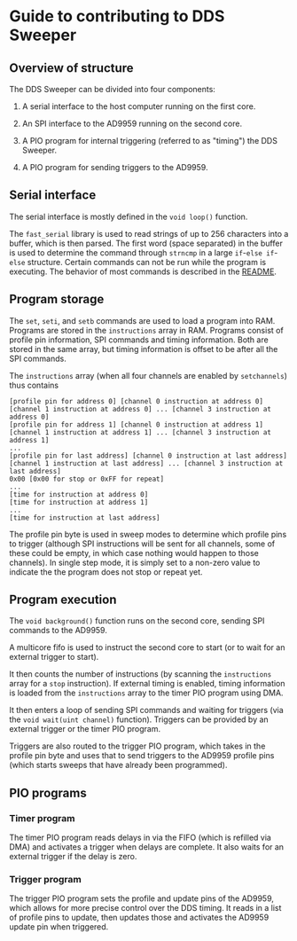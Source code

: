 # Guide to contributing to DDS Sweeper

## Overview of structure

The DDS Sweeper can be divided into four components:

1. A serial interface to the host computer running on the first core.

2. An SPI interface to the AD9959 running on the second core.

3. A PIO program for internal triggering (referred to as "timing") the DDS Sweeper.

4. A PIO program for sending triggers to the AD9959.

## Serial interface

The serial interface is mostly defined in the `void loop()` function.

The `fast_serial` library is used to read strings of up to 256 characters into a buffer, which is then parsed.
The first word (space separated) in the buffer is used to determine the command through `strncmp` in a large `if`-`else if`-`else` structure.
Certain commands can not be run while the program is executing.
The behavior of most commands is described in the [README](README.md).

## Program storage

The `set`, `seti`, and `setb` commands are used to load a program into RAM.
Programs are stored in the `instructions` array in RAM.
Programs consist of profile pin information, SPI commands and timing information.
Both are stored in the same array, but timing information is offset to be after all the SPI commands.

The `instructions` array (when all four channels are enabled by `setchannels`) thus contains

```text
[profile pin for address 0] [channel 0 instruction at address 0] [channel 1 instruction at address 0] ... [channel 3 instruction at address 0]
[profile pin for address 1] [channel 0 instruction at address 1] [channel 1 instruction at address 1] ... [channel 3 instruction at address 1]
...
[profile pin for last address] [channel 0 instruction at last address] [channel 1 instruction at last address] ... [channel 3 instruction at last address]
0x00 [0x00 for stop or 0xFF for repeat]
...
[time for instruction at address 0]
[time for instruction at address 1]
...
[time for instruction at last address]
```

The profile pin byte is used in sweep modes to determine which profile pins to trigger (although SPI instructions will be sent for all channels, some of these could be empty, in which case nothing would happen to those channels). In single step mode, it is simply set to a non-zero value to indicate the the program does not stop or repeat yet.

## Program execution

The `void background()` function runs on the second core, sending SPI commands to the AD9959.

A multicore fifo is used to instruct the second core to start (or to wait for an external trigger to start).

It then counts the number of instructions (by scanning the `instructions` array for a `stop` instruction). If external timing is enabled, timing information is loaded from the `instructions` array to the timer PIO program using DMA.

It then enters a loop of sending SPI commands and waiting for triggers (via the `void wait(uint channel)` function). Triggers can be provided by an external trigger or the timer PIO program.

Triggers are also routed to the trigger PIO program, which takes in the profile pin byte and uses that to send triggers to the AD9959 profile pins (which starts sweeps that have already been programmed).

## PIO programs

### Timer program

The timer PIO program reads delays in via the FIFO (which is refilled via DMA) and activates a trigger when delays are complete. It also waits for an external trigger if the delay is zero.

### Trigger program

The trigger PIO program sets the profile and update pins of the AD9959, which allows for more precise control over the DDS timing. It reads in a list of profile pins to update, then updates those and activates the AD9959 update pin when triggered.
